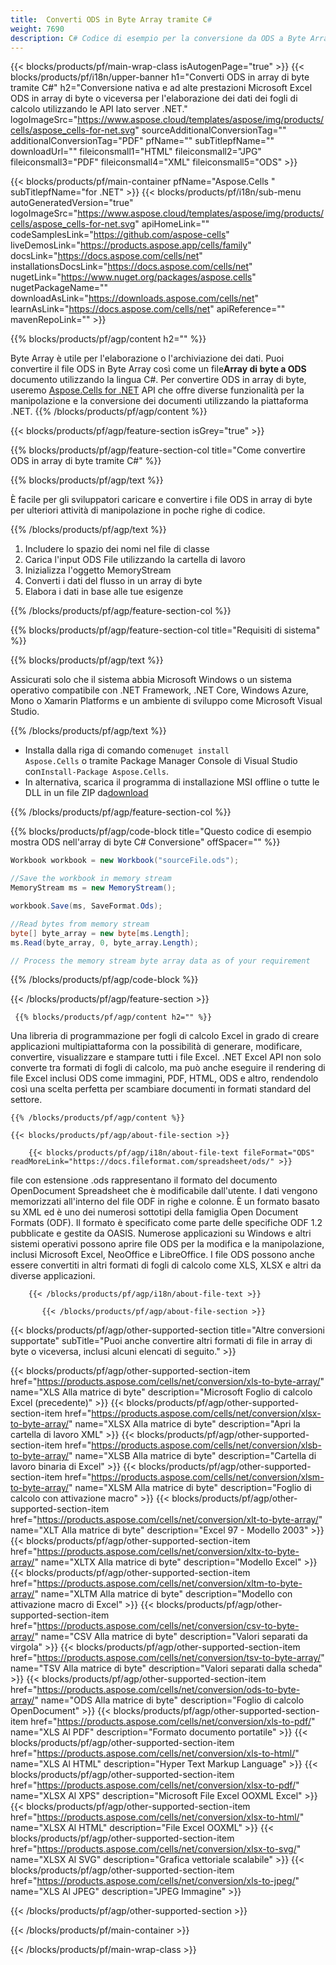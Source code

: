 ```yaml
---
title:  Converti ODS in Byte Array tramite C#
weight: 7690
description: C# Codice di esempio per la conversione da ODS a Byte Array. Utilizzare questo codice per la conversione da Excel ODS a Byte Array all'interno di VB.NET, Asp.NET o qualsiasi applicazione basata su .NET.
---
```

{{< blocks/products/pf/main-wrap-class isAutogenPage="true" >}}
{{< blocks/products/pf/i18n/upper-banner h1="Converti ODS in array di byte tramite C#" h2="Conversione nativa e ad alte prestazioni Microsoft Excel ODS in array di byte o viceversa per l\'elaborazione dei dati dei fogli di calcolo utilizzando le API lato server .NET." logoImageSrc="https://www.aspose.cloud/templates/aspose/img/products/cells/aspose_cells-for-net.svg" sourceAdditionalConversionTag="" additionalConversionTag="PDF" pfName="" subTitlepfName="" downloadUrl="" fileiconsmall1="HTML" fileiconsmall2="JPG" fileiconsmall3="PDF" fileiconsmall4="XML" fileiconsmall5="ODS" >}}

{{< blocks/products/pf/main-container pfName="Aspose.Cells " subTitlepfName="for .NET" >}}
{{< blocks/products/pf/i18n/sub-menu autoGeneratedVersion="true" logoImageSrc="https://www.aspose.cloud/templates/aspose/img/products/cells/aspose_cells-for-net.svg" apiHomeLink="" codeSamplesLink="https://github.com/aspose-cells" liveDemosLink="https://products.aspose.app/cells/family" docsLink="https://docs.aspose.com/cells/net" installationsDocsLink="https://docs.aspose.com/cells/net" nugetLink="https://www.nuget.org/packages/aspose.cells" nugetPackageName="" downloadAsLink="https://downloads.aspose.com/cells/net" learnAsLink="https://docs.aspose.com/cells/net" apiReference="" mavenRepoLink="" >}}

{{% blocks/products/pf/agp/content h2="" %}}

 Byte Array è utile per l'elaborazione o l'archiviazione dei dati. Puoi convertire il file ODS in Byte Array così come un file**Array di byte a ODS** documento utilizzando la lingua C#. Per convertire ODS in array di byte, useremo
 [Aspose.Cells for .NET](https://products.aspose.com/cells/net) 
 API che offre diverse funzionalità per la manipolazione e la conversione dei documenti utilizzando la piattaforma .NET.
{{% /blocks/products/pf/agp/content %}}

{{< blocks/products/pf/agp/feature-section isGrey="true" >}}

{{% blocks/products/pf/agp/feature-section-col title="Come convertire ODS in array di byte tramite C#" %}}

{{% blocks/products/pf/agp/text %}}

 È facile per gli sviluppatori caricare e convertire i file ODS in array di byte per ulteriori attività di manipolazione in poche righe di codice.

{{% /blocks/products/pf/agp/text %}}

1.  Includere lo spazio dei nomi nel file di classe
1.  Carica l'input ODS File utilizzando la cartella di lavoro
1.  Inizializza l'oggetto MemoryStream
1.  Converti i dati del flusso in un array di byte
1.  Elabora i dati in base alle tue esigenze

{{% /blocks/products/pf/agp/feature-section-col %}}

{{% blocks/products/pf/agp/feature-section-col title="Requisiti di sistema" %}}

{{% blocks/products/pf/agp/text %}}

 Assicurati solo che il sistema abbia Microsoft Windows o un sistema operativo compatibile con .NET Framework, .NET Core, Windows Azure, Mono o Xamarin Platforms e un ambiente di sviluppo come Microsoft Visual Studio.

{{% /blocks/products/pf/agp/text %}}

-  Installa dalla riga di comando come<code>nuget install Aspose.Cells</code> o tramite Package Manager Console di Visual Studio con<code>Install-Package Aspose.Cells</code>.
-  In alternativa, scarica il programma di installazione MSI offline o tutte le DLL in un file ZIP da<a href="https://downloads.aspose.com/cells/net">download</a>

{{% /blocks/products/pf/agp/feature-section-col %}}

{{% blocks/products/pf/agp/code-block title="Questo codice di esempio mostra ODS nell\'array di byte C# Conversione" offSpacer="" %}}

```cs
Workbook workbook = new Workbook("sourceFile.ods");

//Save the workbook in memory stream
MemoryStream ms = new MemoryStream();

workbook.Save(ms, SaveFormat.Ods);

//Read bytes from memory stream
byte[] byte_array = new byte[ms.Length];
ms.Read(byte_array, 0, byte_array.Length);

// Process the memory stream byte array data as of your requirement 

```

{{% /blocks/products/pf/agp/code-block %}}

{{< /blocks/products/pf/agp/feature-section >}}

<!-- aboutfile Starts -->

      
     {{% blocks/products/pf/agp/content h2="" %}}

Una libreria di programmazione per fogli di calcolo Excel in grado di creare applicazioni multipiattaforma con la possibilità di generare, modificare, convertire, visualizzare e stampare tutti i file Excel. .NET Excel API non solo converte tra formati di fogli di calcolo, ma può anche eseguire il rendering di file Excel inclusi ODS come immagini, PDF, HTML, ODS e altro, rendendolo così una scelta perfetta per scambiare documenti in formati standard del settore.



    {{% /blocks/products/pf/agp/content %}}

    {{< blocks/products/pf/agp/about-file-section >}}

        {{< blocks/products/pf/agp/i18n/about-file-text fileFormat="ODS" readMoreLink="https://docs.fileformat.com/spreadsheet/ods/" >}}
file con estensione .ods rappresentano il formato del documento OpenDocument Spreadsheet che è modificabile dall'utente. I dati vengono memorizzati all'interno del file ODF in righe e colonne. È un formato basato su XML ed è uno dei numerosi sottotipi della famiglia Open Document Formats (ODF). Il formato è specificato come parte delle specifiche ODF 1.2 pubblicate e gestite da OASIS. Numerose applicazioni su Windows e altri sistemi operativi possono aprire file ODS per la modifica e la manipolazione, inclusi Microsoft Excel, NeoOffice e LibreOffice. I file ODS possono anche essere convertiti in altri formati di fogli di calcolo come XLS, XLSX e altri da diverse applicazioni.

        {{< /blocks/products/pf/agp/i18n/about-file-text >}}

           {{< /blocks/products/pf/agp/about-file-section >}}


<!-- aboutfile Ends -->

{{< blocks/products/pf/agp/other-supported-section title="Altre conversioni supportate" subTitle="Puoi anche convertire altri formati di file in array di byte o viceversa, inclusi alcuni elencati di seguito." >}}

{{< blocks/products/pf/agp/other-supported-section-item href="https://products.aspose.com/cells/net/conversion/xls-to-byte-array/" name="XLS Alla matrice di byte" description="Microsoft Foglio di calcolo Excel (precedente)" >}} {{< blocks/products/pf/agp/other-supported-section-item href="https://products.aspose.com/cells/net/conversion/xlsx-to-byte-array/" name="XLSX Alla matrice di byte" description="Apri la cartella di lavoro XML" >}} {{< blocks/products/pf/agp/other-supported-section-item href="https://products.aspose.com/cells/net/conversion/xlsb-to-byte-array/" name="XLSB Alla matrice di byte" description="Cartella di lavoro binaria di Excel" >}} {{< blocks/products/pf/agp/other-supported-section-item href="https://products.aspose.com/cells/net/conversion/xlsm-to-byte-array/" name="XLSM Alla matrice di byte" description="Foglio di calcolo con attivazione macro" >}} {{< blocks/products/pf/agp/other-supported-section-item href="https://products.aspose.com/cells/net/conversion/xlt-to-byte-array/" name="XLT Alla matrice di byte" description="Excel 97 - Modello 2003" >}} {{< blocks/products/pf/agp/other-supported-section-item href="https://products.aspose.com/cells/net/conversion/xltx-to-byte-array/" name="XLTX Alla matrice di byte" description="Modello Excel" >}} {{< blocks/products/pf/agp/other-supported-section-item href="https://products.aspose.com/cells/net/conversion/xltm-to-byte-array/" name="XLTM Alla matrice di byte" description="Modello con attivazione macro di Excel" >}} {{< blocks/products/pf/agp/other-supported-section-item href="https://products.aspose.com/cells/net/conversion/csv-to-byte-array/" name="CSV Alla matrice di byte" description="Valori separati da virgola" >}} {{< blocks/products/pf/agp/other-supported-section-item href="https://products.aspose.com/cells/net/conversion/tsv-to-byte-array/" name="TSV Alla matrice di byte" description="Valori separati dalla scheda" >}} {{< blocks/products/pf/agp/other-supported-section-item href="https://products.aspose.com/cells/net/conversion/ods-to-byte-array/" name="ODS Alla matrice di byte" description="Foglio di calcolo OpenDocument" >}} {{< blocks/products/pf/agp/other-supported-section-item href="https://products.aspose.com/cells/net/conversion/xls-to-pdf/" name="XLS Al PDF" description="Formato documento portatile" >}} {{< blocks/products/pf/agp/other-supported-section-item href="https://products.aspose.com/cells/net/conversion/xls-to-html/" name="XLS Al HTML" description="Hyper Text Markup Language" >}} {{< blocks/products/pf/agp/other-supported-section-item href="https://products.aspose.com/cells/net/conversion/xlsx-to-pdf/" name="XLSX Al XPS" description="Microsoft File Excel OOXML Excel" >}} {{< blocks/products/pf/agp/other-supported-section-item href="https://products.aspose.com/cells/net/conversion/xlsx-to-html/" name="XLSX Al HTML" description="File Excel OOXML" >}} {{< blocks/products/pf/agp/other-supported-section-item href="https://products.aspose.com/cells/net/conversion/xlsx-to-svg/" name="XLSX Al SVG" description="Grafica vettoriale scalabile" >}} {{< blocks/products/pf/agp/other-supported-section-item href="https://products.aspose.com/cells/net/conversion/xls-to-jpeg/" name="XLS Al JPEG" description="JPEG Immagine" >}} 

{{< /blocks/products/pf/agp/other-supported-section >}}

{{< /blocks/products/pf/main-container >}}
    
{{< /blocks/products/pf/main-wrap-class >}}
